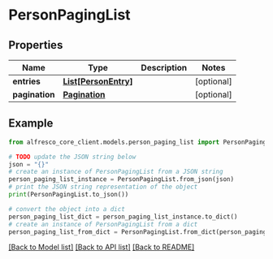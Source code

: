 # PersonPagingList


## Properties

Name | Type | Description | Notes
------------ | ------------- | ------------- | -------------
**entries** | [**List[PersonEntry]**](PersonEntry.md) |  | [optional] 
**pagination** | [**Pagination**](Pagination.md) |  | [optional] 

## Example

```python
from alfresco_core_client.models.person_paging_list import PersonPagingList

# TODO update the JSON string below
json = "{}"
# create an instance of PersonPagingList from a JSON string
person_paging_list_instance = PersonPagingList.from_json(json)
# print the JSON string representation of the object
print(PersonPagingList.to_json())

# convert the object into a dict
person_paging_list_dict = person_paging_list_instance.to_dict()
# create an instance of PersonPagingList from a dict
person_paging_list_from_dict = PersonPagingList.from_dict(person_paging_list_dict)
```
[[Back to Model list]](../README.md#documentation-for-models) [[Back to API list]](../README.md#documentation-for-api-endpoints) [[Back to README]](../README.md)


